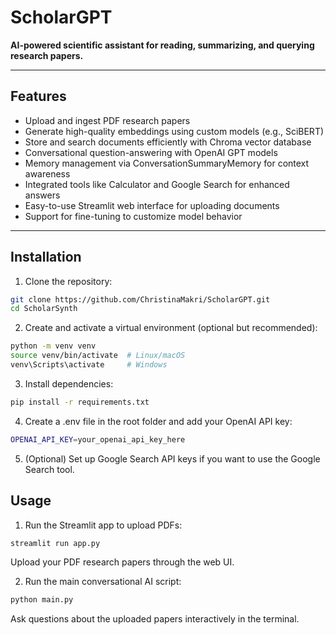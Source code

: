 # ScholarGPT

**AI-powered scientific assistant for reading, summarizing, and querying research papers.**

---

## Features

- Upload and ingest PDF research papers  
- Generate high-quality embeddings using custom models (e.g., SciBERT)  
- Store and search documents efficiently with Chroma vector database  
- Conversational question-answering with OpenAI GPT models  
- Memory management via ConversationSummaryMemory for context awareness  
- Integrated tools like Calculator and Google Search for enhanced answers  
- Easy-to-use Streamlit web interface for uploading documents  
- Support for fine-tuning to customize model behavior  

---

## Installation

1. Clone the repository:

```bash
git clone https://github.com/ChristinaMakri/ScholarGPT.git
cd ScholarSynth
```

2. Create and activate a virtual environment (optional but recommended):

```bash
python -m venv venv
source venv/bin/activate  # Linux/macOS
venv\Scripts\activate     # Windows
```

3. Install dependencies:

```bash
pip install -r requirements.txt
```

4. Create a .env file in the root folder and add your OpenAI API key:

```bash
OPENAI_API_KEY=your_openai_api_key_here
```

5. (Optional) Set up Google Search API keys if you want to use the Google Search tool.


## Usage

1. Run the Streamlit app to upload PDFs:
```bash
streamlit run app.py
```
Upload your PDF research papers through the web UI.

2. Run the main conversational AI script:
```bash
python main.py
```
Ask questions about the uploaded papers interactively in the terminal.
